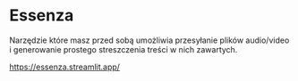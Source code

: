 # Essenza

Narzędzie które masz przed sobą umożliwia przesyłanie plików audio/video i generowanie prostego streszczenia treści w nich zawartych.

https://essenza.streamlit.app/
